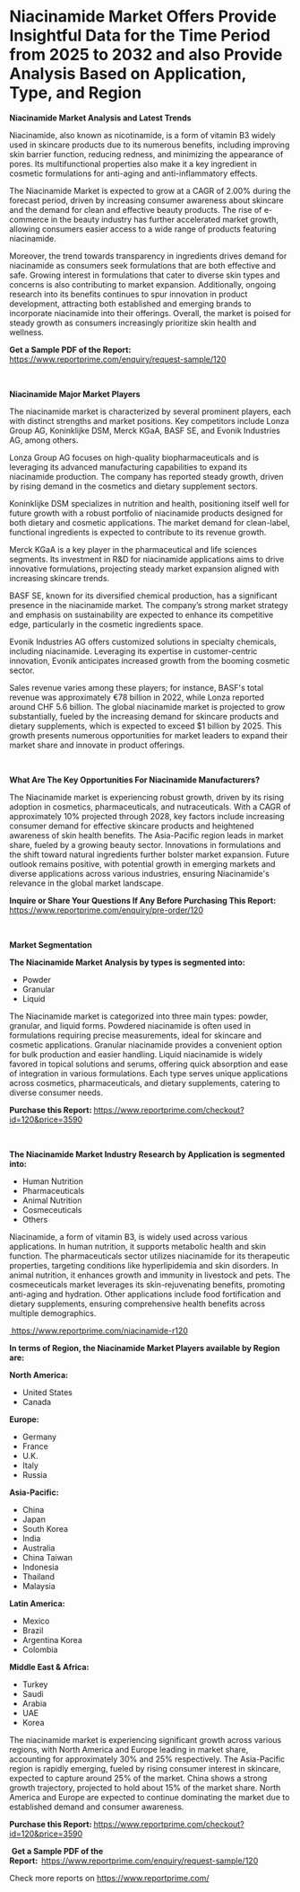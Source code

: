 <p><h1>Niacinamide Market Offers Provide Insightful Data for the Time Period from 2025 to 2032 and also Provide Analysis Based on Application, Type, and Region</h1></p><p><strong>Niacinamide Market Analysis and Latest Trends</strong></p>
<p><p>Niacinamide, also known as nicotinamide, is a form of vitamin B3 widely used in skincare products due to its numerous benefits, including improving skin barrier function, reducing redness, and minimizing the appearance of pores. Its multifunctional properties also make it a key ingredient in cosmetic formulations for anti-aging and anti-inflammatory effects.</p><p>The Niacinamide Market is expected to grow at a CAGR of 2.00% during the forecast period, driven by increasing consumer awareness about skincare and the demand for clean and effective beauty products. The rise of e-commerce in the beauty industry has further accelerated market growth, allowing consumers easier access to a wide range of products featuring niacinamide.</p><p>Moreover, the trend towards transparency in ingredients drives demand for niacinamide as consumers seek formulations that are both effective and safe. Growing interest in formulations that cater to diverse skin types and concerns is also contributing to market expansion. Additionally, ongoing research into its benefits continues to spur innovation in product development, attracting both established and emerging brands to incorporate niacinamide into their offerings. Overall, the market is poised for steady growth as consumers increasingly prioritize skin health and wellness.</p></p>
<p><strong>Get a Sample PDF of the Report:&nbsp;</strong> <a href="https://www.reportprime.com/enquiry/request-sample/120?utm_campaign=2888&utm_medium=2&utm_source=Github&utm_content=ia&utm_term=17032025&utm_id=niacinamide">https://www.reportprime.com/enquiry/request-sample/120</a></p>
<p>&nbsp;</p>
<p><strong>Niacinamide Major Market Players</strong></p>
<p><p>The niacinamide market is characterized by several prominent players, each with distinct strengths and market positions. Key competitors include Lonza Group AG, Koninklijke DSM, Merck KGaA, BASF SE, and Evonik Industries AG, among others.</p><p>Lonza Group AG focuses on high-quality biopharmaceuticals and is leveraging its advanced manufacturing capabilities to expand its niacinamide production. The company has reported steady growth, driven by rising demand in the cosmetics and dietary supplement sectors.</p><p>Koninklijke DSM specializes in nutrition and health, positioning itself well for future growth with a robust portfolio of niacinamide products designed for both dietary and cosmetic applications. The market demand for clean-label, functional ingredients is expected to contribute to its revenue growth.</p><p>Merck KGaA is a key player in the pharmaceutical and life sciences segments. Its investment in R&D for niacinamide applications aims to drive innovative formulations, projecting steady market expansion aligned with increasing skincare trends.</p><p>BASF SE, known for its diversified chemical production, has a significant presence in the niacinamide market. The company’s strong market strategy and emphasis on sustainability are expected to enhance its competitive edge, particularly in the cosmetic ingredients space.</p><p>Evonik Industries AG offers customized solutions in specialty chemicals, including niacinamide. Leveraging its expertise in customer-centric innovation, Evonik anticipates increased growth from the booming cosmetic sector.</p><p>Sales revenue varies among these players; for instance, BASF's total revenue was approximately €78 billion in 2022, while Lonza reported around CHF 5.6 billion. The global niacinamide market is projected to grow substantially, fueled by the increasing demand for skincare products and dietary supplements, which is expected to exceed $1 billion by 2025. This growth presents numerous opportunities for market leaders to expand their market share and innovate in product offerings.</p></p>
<p>&nbsp;</p>
<p><strong>What Are The Key Opportunities For Niacinamide Manufacturers?</strong></p>
<p><p>The Niacinamide market is experiencing robust growth, driven by its rising adoption in cosmetics, pharmaceuticals, and nutraceuticals. With a CAGR of approximately 10% projected through 2028, key factors include increasing consumer demand for effective skincare products and heightened awareness of skin health benefits. The Asia-Pacific region leads in market share, fueled by a growing beauty sector. Innovations in formulations and the shift toward natural ingredients further bolster market expansion. Future outlook remains positive, with potential growth in emerging markets and diverse applications across various industries, ensuring Niacinamide's relevance in the global market landscape.</p></p>
<p><strong>Inquire or Share Your Questions If Any Before Purchasing This Report:</strong> <a href="https://www.reportprime.com/enquiry/pre-order/120?utm_campaign=2888&utm_medium=2&utm_source=Github&utm_content=ia&utm_term=17032025&utm_id=niacinamide">https://www.reportprime.com/enquiry/pre-order/120</a></p>
<p>&nbsp;</p>
<p><strong>Market Segmentation</strong></p>
<p><strong>The Niacinamide Market Analysis by types is segmented into:</strong></p>
<p><ul><li>Powder</li><li>Granular</li><li>Liquid</li></ul></p>
<p><p>The Niacinamide market is categorized into three main types: powder, granular, and liquid forms. Powdered niacinamide is often used in formulations requiring precise measurements, ideal for skincare and cosmetic applications. Granular niacinamide provides a convenient option for bulk production and easier handling. Liquid niacinamide is widely favored in topical solutions and serums, offering quick absorption and ease of integration in various formulations. Each type serves unique applications across cosmetics, pharmaceuticals, and dietary supplements, catering to diverse consumer needs.</p></p>
<p><strong>Purchase this Report:&nbsp;</strong><a href="https://www.reportprime.com/checkout?id=120&price=3590&utm_campaign=2888&utm_medium=2&utm_source=Github&utm_content=ia&utm_term=17032025&utm_id=niacinamide">https://www.reportprime.com/checkout?id=120&price=3590</a></p>
<p>&nbsp;</p>
<p><strong>The Niacinamide Market Industry Research by Application is segmented into:</strong></p>
<p><ul><li>Human Nutrition</li><li>Pharmaceuticals</li><li>Animal Nutrition</li><li>Cosmeceuticals</li><li>Others</li></ul></p>
<p><p>Niacinamide, a form of vitamin B3, is widely used across various applications. In human nutrition, it supports metabolic health and skin function. The pharmaceuticals sector utilizes niacinamide for its therapeutic properties, targeting conditions like hyperlipidemia and skin disorders. In animal nutrition, it enhances growth and immunity in livestock and pets. The cosmeceuticals market leverages its skin-rejuvenating benefits, promoting anti-aging and hydration. Other applications include food fortification and dietary supplements, ensuring comprehensive health benefits across multiple demographics.</p></p>
<p><a href="https://www.reportprime.com/niacinamide-r120?utm_campaign=2888&utm_medium=2&utm_source=Github&utm_content=ia&utm_term=17032025&utm_id=niacinamide">&nbsp;https://www.reportprime.com/niacinamide-r120</a></p>
<p><strong>In terms of Region, the Niacinamide Market Players available by Region are:</strong></p>
<p>
    <p> <strong> North America: </strong>
        <ul>
            <li>United States</li>
            <li>Canada</li>
        </ul>
        </p> 
    <p> <strong> Europe: </strong>
        <ul>
            <li>Germany</li>
            <li>France</li>
            <li>U.K.</li>
            <li>Italy</li>
            <li>Russia</li>
        </ul>
        </p> 
    <p> <strong> Asia-Pacific: </strong>
        <ul>
            <li>China</li>
            <li>Japan</li>
            <li>South Korea</li>
            <li>India</li>
            <li>Australia</li>
            <li>China Taiwan</li>
            <li>Indonesia</li>
            <li>Thailand</li>
            <li>Malaysia</li>
        </ul>
        </p> 
    <p> <strong> Latin America: </strong>
        <ul>
            <li>Mexico</li>
            <li>Brazil</li>
            <li>Argentina Korea</li>
            <li>Colombia</li>
        </ul>
        </p> 
    <p> <strong> Middle East & Africa: </strong>
        <ul>
            <li>Turkey</li>
            <li>Saudi</li>
            <li>Arabia</li>
            <li>UAE</li>
            <li>Korea</li>
        </ul>
    </p>
    </p>
<p><p>The niacinamide market is experiencing significant growth across various regions, with North America and Europe leading in market share, accounting for approximately 30% and 25% respectively. The Asia-Pacific region is rapidly emerging, fueled by rising consumer interest in skincare, expected to capture around 25% of the market. China shows a strong growth trajectory, projected to hold about 15% of the market share. North America and Europe are expected to continue dominating the market due to established demand and consumer awareness.</p></p>
<p><strong>Purchase this Report: </strong><a href="https://www.reportprime.com/checkout?id=120&price=3590&utm_campaign=2888&utm_medium=2&utm_source=Github&utm_content=ia&utm_term=17032025&utm_id=niacinamide">https://www.reportprime.com/checkout?id=120&price=3590</a></p>
<p>&nbsp;<strong>Get a Sample PDF of the Report:&nbsp;&nbsp;</strong><a href="https://www.reportprime.com/enquiry/request-sample/120?utm_campaign=2888&utm_medium=2&utm_source=Github&utm_content=ia&utm_term=17032025&utm_id=niacinamide">https://www.reportprime.com/enquiry/request-sample/120</a></p>
<p><strong></strong></p>
<p>Check more reports on <a href="https://www.reportprime.com/?utm_campaign=2888&utm_medium=2&utm_source=Github&utm_content=ia&utm_term=17032025&utm_id=niacinamide">https://www.reportprime.com/</a></p>